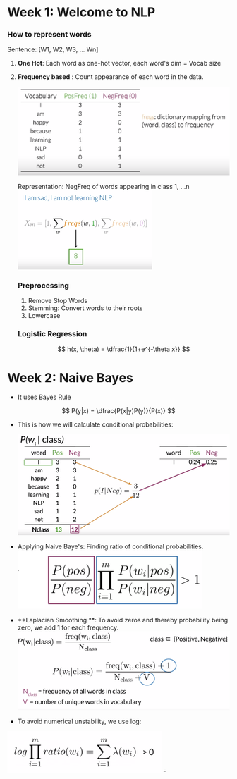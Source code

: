 # Week 1: Welcome to NLP

### How to represent words 

Sentence: [W1, W2, W3, ... Wn]

1. **One Hot**: Each word as one-hot vector, each word's dim = Vocab size

2. **Frequency based** : Count appearance of each word in the data. 

   ![](imgs/1.png)

      Representation: NegFreq of words appearing in class 1, ...n
   	![](imgs/2.png)

   ### Preprocessing 

   1. Remove Stop Words
   2. Stemming: Convert words to their roots 
   3. Lowercase

   ### Logistic Regression 

   $$
   h(x, \theta) = \dfrac{1}{1+e^{-\theta x}}
   $$

   

# Week 2: Naive Bayes 

- It uses Bayes Rule

$$
P(y|x) = \dfrac{P(x|y)P(y)}{P(x)}
$$

- This is how we will calculate conditional probabilities: 

  <img src="imgs/3.png" style="zoom:75%;" />

- Applying Naive Baye's: Finding ratio of conditional probabilities. 
  <img src="imgs/4.png" style="zoom:75%;" />

- **Laplacian Smoothing **: To avoid zeros and thereby probability being zero, we add 1 for each frequency.
  <img src="imgs/5.png" style="zoom:75%;" />
-  To avoid numerical unstability, we use log: 
  <img src="imgs/6.png" style="zoom:75%;" />
- 